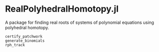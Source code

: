 # RealPolyhedralHomotopy.jl

A package for finding real roots of systems of polynomial equations using polyhedral homotopy.



```@docs
certify_patchwork
generate_binomials
rph_track
```